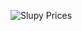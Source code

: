 ![Slupy Prices](https://github.com/Slupy/Slupy/assets/64200055/55f03623-c452-4b4f-8af4-13c8f3ec0937)
